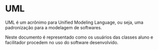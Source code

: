 # UML
UML é um acrônimo para Unified Modeling Language, ou seja, uma padronização para a modelagem de softwares. 

Neste documento é representado como os usuários das classes aluno e facilitador procedem no uso do software desenvolvido.
